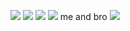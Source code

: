 ![](https://files.catbox.moe/gxyj04.webp) ![](https://files.catbox.moe/s6l405.webp) ![](https://files.catbox.moe/9bt183.webp) ![](https://files.catbox.moe/m96ln9.webp)
me and bro
![](https://files.catbox.moe/bpeoow.jpg)
